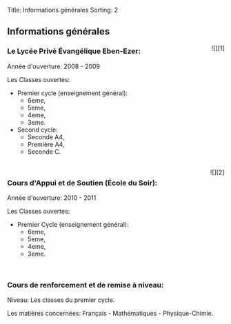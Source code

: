 Title: Informations générales
Sorting: 2

Informations générales
----------------------

<div style="float:right;"  markdown="1">
![][1] 
</div>

### Le Lycée Privé Évangélique Eben-Ezer:

Année d'ouverture: 2008 - 2009

Les Classes ouvertes:

- Premier cycle (enseignement général):
    - 6eme,
    - 5eme,
    - 4eme,
    - 3eme.
- Second cycle:
    - Seconde A4,
    - Première A4,
    - Seconde C.

<br style="clear:both;">
<div style="float:right;"  markdown="1">
![][2] 
</div>

### Cours d'Appui et de Soutien (École du Soir):

Année d'ouverture: 2010 - 2011

Les Classes ouvertes:

- Premier Cycle (enseignement général):
    - 6eme,
    - 5eme,
    - 4eme,
    - 3eme.

<br style="clear:both;">

### Cours de renforcement et de remise à niveau:

Niveau: Les classes du premier cycle.

Les matières concernées: Français - Mathématiques - Physique-Chimie.

  [1]: /static/data/images/lycee_prive_evangelique-158x300.png
  [2]: /static/data/images/cours_appui_et_soutien-158x300.png
